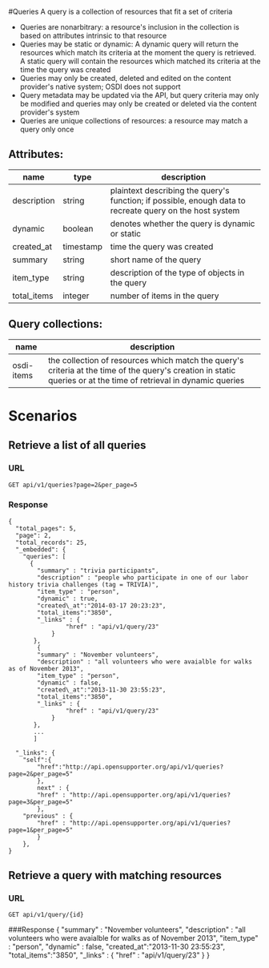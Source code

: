 #Queries
A query is a collection of resources that fit a set of criteria
* Queries are nonarbitrary: a resource's inclusion in the collection is based on attributes intrinsic to that resource
* Queries may be static or dynamic: A dynamic query will return the resources which match its criteria at the moment the query is retrieved. A static query will contain the resources which matched its criteria at the time the query was created
* Queries may only be created, deleted and edited on the content provider's native system; OSDI does not support 
* Query metadata may be updated via the API, but query criteria may only be modified and queries may only be created or deleted via the content provider's system
* Queries are unique collections of resources: a resource may match a query only once

## Attributes:
| name 	| type	| description	|
|-------|-------|---------------|
| description	| string	| plaintext describing the query's function; if possible, enough data to recreate query on the host system	|
| dynamic		| boolean	| denotes whether the query is dynamic or static	|
| created\_at	| timestamp	| time the query was created	|
| summary		| string	| short name of the query	|
| item_type     | string    | description of the type of objects in the query |
| total_items	| integer	| number of items in the query	|

## Query collections:
| name 	| description	|
|-------|---------------|
| osdi-items	| the collection of resources which match the query's criteria at the time of the query's creation in static queries or at the time of retrieval in dynamic queries	|

# Scenarios

## Retrieve a list of all queries
### URL
	GET api/v1/queries?page=2&per_page=5
### Response
	{
      "total_pages": 5,
      "page": 2,
      "total_records": 25,
      "_embedded": {
        "queries": [
          {
			"summary" : "trivia participants",
			"description" : "people who participate in one of our labor history trivia challenges (tag = TRIVIA)",
			"item_type" : "person",
            "dynamic" : true,
			"created\_at":"2014-03-17 20:23:23",
			"total_items":"3850",
			"_links" : {
					"href" : "api/v1/query/23"
				}
		   },
		    {
			"summary" : "November volunteers",
			"description" : "all volunteers who were avaialble for walks as of November 2013",
			"item_type" : "person",
            "dynamic" : false,
			"created\_at":"2013-11-30 23:55:23",
			"total_items":"3850",
			"_links" : {
					"href" : "api/v1/query/23"
				}
		   },
		   ...
		   ]

      "_links": {
        "self":{
        	"href":"http://api.opensupporter.org/api/v1/queries?page=2&per_page=5"
        	},
        	next" : {
            "href" : "http://api.opensupporter.org/api/v1/queries?page=3&per_page=5"
            },
        "previous" : {
            "href" : "http://api.opensupporter.org/api/v1/queries?page=1&per_page=5"
            }
        },
    }


## Retrieve a query with matching resources
### URL
	GET api/v1/query/{id}
###Response
	{
		"summary" : "November volunteers",
		"description" : "all volunteers who were avaialble for walks as of November 2013",
		"item_type" : "person",
        "dynamic" : false,
		"created\_at":"2013-11-30 23:55:23",
		"total_items":"3850",
		"_links" : {
				"href" : "api/v1/query/23"
		}
	}

